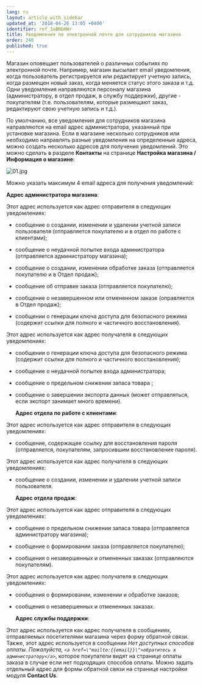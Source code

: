 ```yaml
---
lang: ru
layout: article_with_sidebar
updated_at: '2018-04-26 13:05 +0400'
identifier: ref_3aBNbHWr
title: Уведомления по электронной почте для сотрудников магазина
order: 240
published: true
---
```

Магазин оповещает пользователей о различных событиях по электронной почте. Например, магазин высылает email уведомления, когда пользователь регистрируется или редактирует учетную запись, когда размещен новый заказ, когда меняется статус этого заказа и т.д. Одни уведомления направляются персоналу магазина (администратору, в отдел продаж, в службу поддержки), другие - покупателям (т.е. пользователям, которые размещают заказ, редактируют свою учетную запись и т.д.). 

По умолчанию, все уведомления для сотрудников магазина направляются на email адрес администратора, указанный при установке магазина. Если в магазине несколько сотрудников или необходимо направлять разные уведомления на определенные адреса, можно создать несколько адресов для получения уведомлений. Это можно сделать в разделе **Контакты** на странице **Настройка магазина / Информация о магазине**:

![01.jpg]({{site.baseurl}}/attachments/ref_bSnAl0Ss/01.jpg)

Можно указать максимум 4 email адреса для получения уведомлений:

   **Адрес администратора магазина**:

Этот адрес используется как адрес отправителя в следующих уведомлениях:

- сообщение о создании, изменении и удалении учетной записи пользователя (отправляется покупателю и в отдел по работе с клиентами);

- сообщение о неудачной попытке входа администратора (отправляется администратору магазина);

- сообщение о создании, изменении  обработке заказа (отправляется покупателю и в Отдел продаж);

- сообщение об отправке заказа (отправляется покупателю);

- сообщение о незавершенном или отмененном заказе (оправляется в Отдел продаж);

- сообщении о генерации ключа доступа для безопасного режима (содержит ссылки для полного и частичного восстановления).

Этот адрес используется как адрес получателя в следующих уведомлениях:

- сообщении о генерации ключа доступа для безопасного режима (содержит ссылки для полного и частичного восстановления);

- сообщение о неудачной попытке входа администратора;

- сообщение о предельном снижении запаса товара ;

- сообщение о завершении экспорта данных (может отправляться, если экспорт занимает много времени).


   **Адрес отдела по работе с клиентами**: 

Этот адрес используется как адрес отправителя в следующих уведомлениях:

- сообщение, содержащее ссылку для восстановления пароля (отправляется, покупателям, запросившим восстановление пароля).

Этот адрес используется как адрес получателя в следующих уведомлениях:

- сообщение о создании, изменении и удалении учетной записи пользователя.


   **Адрес отдела продаж**:

Этот адрес используется как адрес отправителя в следующих уведомлениях:

- сообщение о предельном снижении запаса товара (отправляется администратору магазина);

- сообщение о формировании заказа (отправляется покупателю);

- сообщения о незавершенных и отмененных заказах (отправляются покупателям).

Этот адрес используется как адрес получателя в следующих уведомлениях:

- сообщения о формировании, изменении и обработке заказов;

- сообщения о незавершенных и отмененных заказах.


   **Адрес службы поддержки**: 

Этот адрес используется как адрес получателя в сообщениях, отправляемых посетителями магазина через форму обратной связи. Также, этот адрес используется в сообщении _Нет доступных способов оплаты. Пожалуйста, `<a href=\"mailto:{{email}}\">обратитесь к администратору</a>`_, которое покупатели видят на странице оплаты заказа в случае если нет подходящих способов оплаты. Можно задать отдельный адрес для формы обратной связи на странице настройки модуля **Contact Us**.
